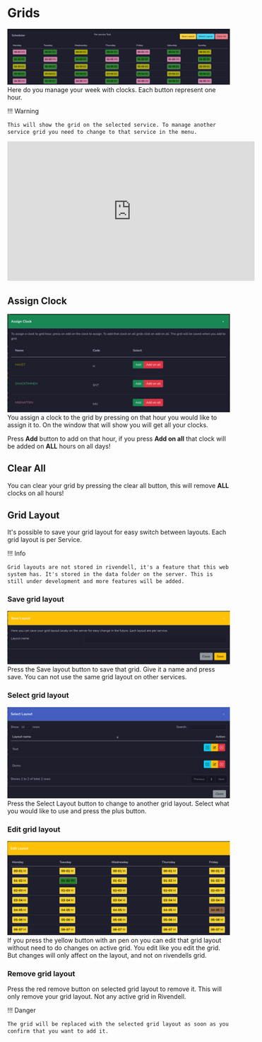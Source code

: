 # Grids
![Screenshot](img/grids.png)
Here do you manage your week with clocks. Each button represent one hour.

!!! Warning

    This will show the grid on the selected service. To manage another service grid you need to change to that service in the menu.

<iframe width="560" height="315" src="https://www.youtube.com/embed/jzHEA2rsqSY?si=qKSTbpqcCr5hM4VR" title="YouTube video player" frameborder="0" allow="accelerometer; autoplay; clipboard-write; encrypted-media; gyroscope; picture-in-picture; web-share" referrerpolicy="strict-origin-when-cross-origin" allowfullscreen></iframe>

## Assign Clock
![Screenshot](img/assignclock.png)
You assign a clock to the grid by pressing on that hour you would like to assign it to. On the window that will show you will get all your clocks.

Press **Add** button to add on that hour, if you press **Add on all** that clock will be added on **ALL** hours on all days!

## Clear All
You can clear your grid by pressing the clear all button, this will remove **ALL** clocks on all hours!

## Grid Layout
It's possible to save your grid layout for easy switch between layouts. Each grid layout is per Service.

!!! Info

    Grid layouts are not stored in rivendell, it's a feature that this web system has. It's stored in the data folder on the server. This is still under development and more features will be added.

### Save grid layout
![Screenshot](img/savegridlayout.png)
Press the Save layout button to save that grid. Give it a name and press save. You can not use the same grid layout on other services.

### Select grid layout
![Screenshot](img/selectgridlayout.png)
Press the Select Layout button to change to another grid layout. Select what you would like to use and press the plus button.

### Edit grid layout
![Screenshot](img/editgridlayout.png)
If you press the yellow button with an pen on you can edit that grid layout without need to do changes on active grid. You edit like you edit the grid. But changes will only affect on the layout, and not on rivendells grid.

### Remove grid layout
Press the red remove button on selected grid layout to remove it. This will only remove your grid layout. Not any active grid in Rivendell.


!!! Danger

    The grid will be replaced with the selected grid layout as soon as you confirm that you want to add it.